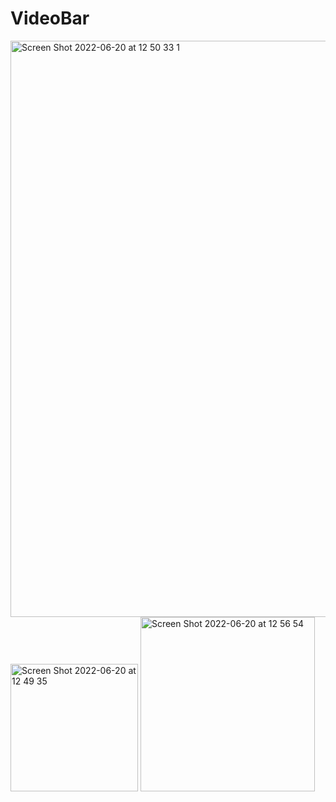 # VideoBar


<img width="922" alt="Screen Shot 2022-06-20 at 12 50 33 1" src="https://user-images.githubusercontent.com/54614140/174534146-e425c60b-e69b-453b-ad49-21cc07da66e8.png">
<img width="204" alt="Screen Shot 2022-06-20 at 12 49 35" src="https://user-images.githubusercontent.com/54614140/174534352-740f166c-9bed-4db9-8139-63c4396dbb8b.png">
<img width="279" alt="Screen Shot 2022-06-20 at 12 56 54" src="https://user-images.githubusercontent.com/54614140/174534544-b53af182-81a5-4243-83f8-cb2f52267bb8.png">
